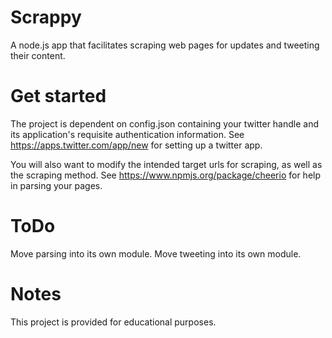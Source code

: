 Scrappy
=======

A node.js app that facilitates scraping web pages for updates and tweeting their content.

Get started
=======
The project is dependent on config.json containing your twitter handle and its application's requisite
 authentication information. See https://apps.twitter.com/app/new for setting up a twitter app.

You will also want to modify the intended target urls for scraping, as well as the scraping method. See
https://www.npmjs.org/package/cheerio for help in parsing your pages.

ToDo
======
Move parsing into its own module.
Move tweeting into its own module.

Notes
=======
This project is provided for educational purposes.


